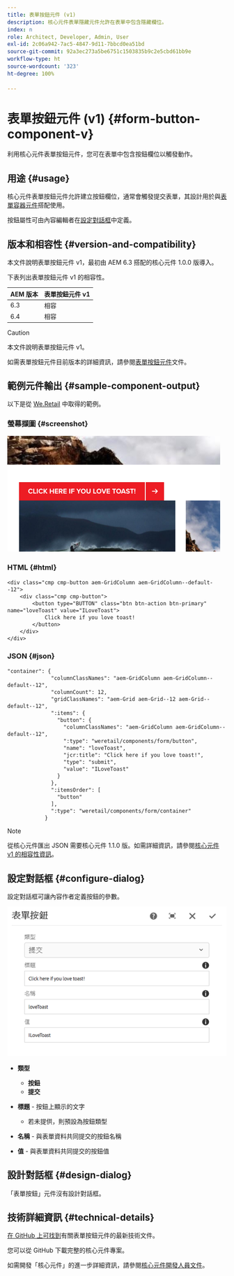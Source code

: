 ```yaml
---
title: 表單按鈕元件 (v1)
description: 核心元件表單隱藏元件允許在表單中包含隱藏欄位。
index: n
role: Architect, Developer, Admin, User
exl-id: 2c06a942-7ac5-4847-9d11-7bbcd0ea51bd
source-git-commit: 92a3ec273a5be6751c1503835b9c2e5cbd61bb9e
workflow-type: ht
source-wordcount: '323'
ht-degree: 100%

---
```



# 表單按鈕元件 (v1) {#form-button-component-v}

利用核心元件表單按鈕元件，您可在表單中包含按鈕欄位以觸發動作。

## 用途 {#usage}

核心元件表單按鈕元件允許建立按鈕欄位，通常會觸發提交表單，其設計用於與[表單容器元件](form-container-v1.md)搭配使用。

按鈕屬性可由內容編輯者在[設定對話框](#configure-dialog)中定義。

## 版本和相容性 {#version-and-compatibility}

本文件說明表單按鈕元件 v1，最初由 AEM 6.3 搭配的核心元件 1.0.0 版導入。

下表列出表單按鈕元件 v1 的相容性。

| AEM 版本 | 表單按鈕元件 v1 |
|--- |--- |
| 6.3 | 相容 |
| 6.4 | 相容 |

>[!CAUTION]
>
>本文件說明表單按鈕元件 v1。
>
>如需表單按鈕元件目前版本的詳細資訊，請參閱[表單按鈕元件](/help/components/forms/form-button.md)文件。

## 範例元件輸出 {#sample-component-output}

以下是從 [We.Retail](https://helpx.adobe.com/tw/experience-manager/6-4/sites/developing/using/we-retail.html) 中取得的範例。

### 螢幕擷圖 {#screenshot}

![](/help/assets/chlimage_1-48.png)

### HTML {#html}

```
<div class="cmp cmp-button aem-GridColumn aem-GridColumn--default--12">
    <div class="cmp cmp-button">
        <button type="BUTTON" class="btn btn-action btn-primary" name="loveToast" value="ILoveToast">
            Click here if you love toast!
        </button>
    </div>
</div>
```

### JSON {#json}

```
"container": {
              "columnClassNames": "aem-GridColumn aem-GridColumn--default--12",
              "columnCount": 12,
              "gridClassNames": "aem-Grid aem-Grid--12 aem-Grid--default--12",
              ":items": {
                "button": {
                  "columnClassNames": "aem-GridColumn aem-GridColumn--default--12",
                  ":type": "weretail/components/form/button",
                  "name": "loveToast",
                  "jcr:title": "Click here if you love toast!",
                  "type": "submit",
                  "value": "ILoveToast"
                }
              },
              ":itemsOrder": [
                "button"
              ],
              ":type": "weretail/components/form/container"
            }
```

>[!NOTE]
>
>從核心元件匯出 JSON 需要核心元件 1.1.0 版。如需詳細資訊，請參閱[核心元件 v1 的相容性資訊](/help/versions.md)。

## 設定對話框 {#configure-dialog}

設定對話框可讓內容作者定義按鈕的參數。

![](/help/assets/chlimage_1-49.png)

* **類型**
   * **按鈕**
   * **提交**

* **標題** - 按鈕上顯示的文字
   * 若未提供，則預設為按鈕類型

* **名稱** - 與表單資料共同提交的按鈕名稱
* **值** - 與表單資料共同提交的按鈕值

## 設計對話框 {#design-dialog}

「表單按鈕」元件沒有設計對話框。

## 技術詳細資訊 {#technical-details}

[在 GitHub 上可找到](https://github.com/adobe/aem-core-wcm-components/tree/master/content/src/content/jcr_root/apps/core/wcm/components/form/button/v1/button)有關表單按鈕元件的最新技術文件。

您可以從 GitHub 下載完整的核心元件專案。

如需開發「核心元件」的進一步詳細資訊，請參閱[核心元件開發人員文件](/help/developing/overview.md)。
